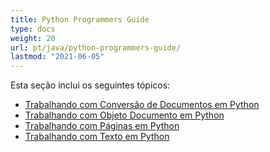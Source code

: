 ```yaml
---
title: Python Programmers Guide
type: docs
weight: 20
url: pt/java/python-programmers-guide/
lastmod: "2021-06-05"
---
```


Esta seção inclui os seguintes tópicos:

- [Trabalhando com Conversão de Documentos em Python](/pdf/java/working-with-document-conversion-in-python/)
- [Trabalhando com Objeto Documento em Python](/pdf/java/working-with-document-object-in-python/)
- [Trabalhando com Páginas em Python](/pdf/java/working-with-pages-in-python/)
- [Trabalhando com Texto em Python](/pdf/java/working-with-text-in-python/)